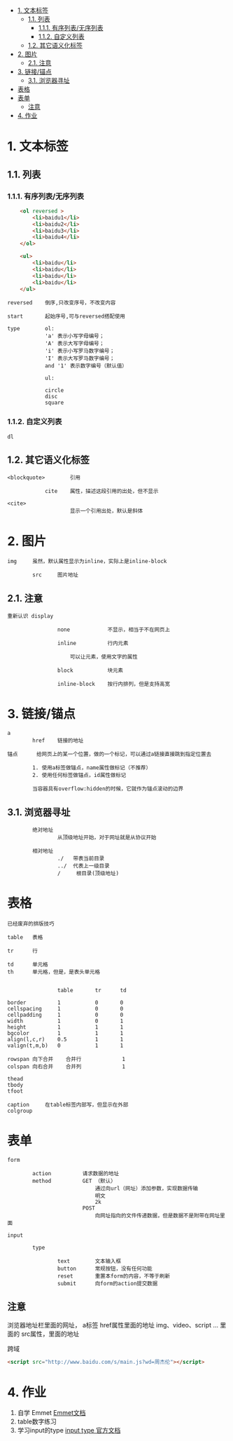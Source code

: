 <!-- TOC -->

- [1. 文本标签](#1-文本标签)
    - [1.1. 列表](#11-列表)
        - [1.1.1. 有序列表/无序列表](#111-有序列表无序列表)
        - [1.1.2. 自定义列表](#112-自定义列表)
    - [1.2. 其它语义化标签](#12-其它语义化标签)
- [2. 图片](#2-图片)
    - [2.1. 注意](#21-注意)
- [3. 链接/锚点](#3-链接锚点)
    - [3.1. 浏览器寻址](#31-浏览器寻址)
- [表格](#表格)
- [表单](#表单)
    - [注意](#注意)
- [4. 作业](#4-作业)

<!-- /TOC -->
# 1. 文本标签
## 1.1. 列表
### 1.1.1. 有序列表/无序列表

```html
    <ol reversed >
        <li>baidu1</li>
        <li>baidu2</li>
        <li>baidu3</li>
        <li>baidu4</li>
    </ol>

    <ul>
        <li>baidu</li>
        <li>baidu</li>
        <li>baidu</li>
        <li>baidu</li>
    </ul>
```

    reversed    倒序,只改变序号，不改变内容

    start       起始序号,可与reversed搭配使用

    type        ol:
                'a' 表示小写字母编号；
                'A' 表示大写字母编号；
                'i' 表示小写罗马数字编号；
                'I' 表示大写罗马数字编号；
                and '1' 表示数字编号（默认值）

                ul:

                circle
                disc
                square

### 1.1.2. 自定义列表

    dl

## 1.2. 其它语义化标签

    <blockquote>        引用

                cite    属性，描述这段引用的出处，但不显示

    <cite>
                        显示一个引用出处，默认是斜体

# 2. 图片

    img     虽然，默认属性显示为inline，实际上是inline-block

            src     图片地址


## 2.1. 注意

    重新认识 display

                    none            不显示，相当于不在网页上
                    
                    inline          行内元素

                        可以让元素，使用文字的属性
                        
                    block           块元素

                    inline-block    按行内排列，但是支持高宽

# 3. 链接/锚点

    a
            href    链接的地址

    锚点      给网页上的某一个位置，做的一个标记，可以通过a链接直接跳到指定位置去

            1. 使用a标签做锚点，name属性做标记（不推荐）
            2. 使用任何标签做锚点，id属性做标记

            当容器具有overflow:hidden的时候，它就作为锚点滚动的边界

## 3.1. 浏览器寻址

            绝对地址
                    从顶级地址开始，对于网址就是从协议开始

            相对地址
                    ./   带表当前目录
                    ../  代表上一级目录
                    /     根目录(顶级地址)

# 表格

    已经废弃的排版技巧

    table   表格

    tr      行

    td      单元格
    th      单元格，但是，是表头单元格


                    table       tr      td

    border          1           0       0
    cellspacing     1           0       0
    cellpadding     1           0       0
    width           1           0       1 
    height          1           1       1
    bgcolor         1           1       1
    align(l,c,r)    0.5         1       1
    valign(t,m,b)   0           1       1

    rowspan 向下合并    合并行             1
    colspan 向右合并    合并列             1

    thead
    tbody
    tfoot

    caption     在table标签内部写，但显示在外部
    colgroup

# 表单

    form
    
            action          请求数据的地址
            method          GET （默认） 
                                通过向url（网址）添加参数，实现数据传输
                                明文
                                2k
                            POST  
                                向网址指向的文件传递数据，但是数据不是附带在网址里面
    
    input

            type

                    text        文本输入框
                    button      常规按钮，没有任何功能
                    reset       重置本form的内容，不等于刷新
                    submit      向form的action提交数据

## 注意

浏览器地址栏里面的网址，
a标签 href属性里面的地址
img、video、script ... 里面的 src属性，里面的地址

跨域
```html
<script src="http://www.baidu.com/s/main.js?wd=周杰伦"></script>
```


# 4. 作业

1. 自学 Emmet [Emmet文档](http://www.w3cplus.com/tools/emmet-cheat-sheet.html)
2. table数字练习
3. 学习input的type [input type 官方文档](https://developer.mozilla.org/zh-CN/docs/Web/HTML/Element/input#属性)